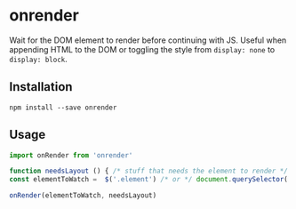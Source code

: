 # onrender
Wait for the DOM element to render before continuing with JS.
Useful when appending HTML to the DOM or toggling the style from `display: none` to `display: block`.

## Installation
`npm install --save onrender`

## Usage
```javascript
import onRender from 'onrender'

function needsLayout () { /* stuff that needs the element to render */ }
const elementToWatch =  $('.element') /* or */ document.querySelector('.element')

onRender(elementToWatch, needsLayout)
```
